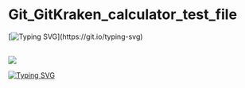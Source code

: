 # Git_GitKraken_calculator_test_file

[![Typing SVG](https://readme-typing-svg.herokuapp.com?color=%2336BCF7&lines=Status+of+Last+Deployment:)](https://git.io/typing-svg)

<br>
<img src="https://github.com/21092004Goda/Git_GitKraken_calculator_test_file/workflows/Run-tests-on-any-Push-event/badge.svg?branch-master"><br>

[![Typing SVG](https://readme-typing-svg.herokuapp.com?color=%2332BCF7&lines=001010010100011101110010001000110001000010010010001000010100001000010000010111010100)](https://git.io/typing-svg)

